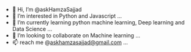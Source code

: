 - 👋 Hi, I’m @askHamzaSajjad
- 👀 I’m interested in Python and Javascript ...
- 🌱 I’m currently learning python machine learning, Deep learning and Data Science  ...
- 💞️ I’m looking to collaborate on Machine learning ...
- 📫 reach me @askhamzasajjad@gmail.com ...

<!---
askHamzaSajjad/askHamzaSajjad is a ✨ special ✨ repository because its `README.md` (this file) appears on your GitHub profile.
You can click the Preview link to take a look at your changes.
--->
